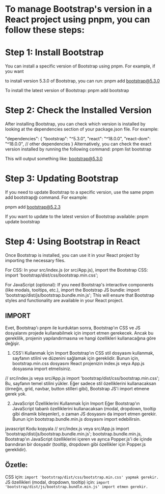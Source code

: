 # To manage Bootstrap's version in a React project using pnpm, you can follow these steps:

# Step 1: Install Bootstrap
You can install a specific version of Bootstrap using pnpm. For example, if you want 

to install version 5.3.0 of Bootstrap, you can run:
pnpm add bootstrap@5.3.0

To install the latest version of Bootstrap:
pnpm add bootstrap

# Step 2: Check the Installed Version
After installing Bootstrap, you can check which version is installed by looking at the dependencies section of your package.json file. For example:

"dependencies": {
  "bootstrap": "^5.3.0",
  "react": "^18.0.0",
  "react-dom": "^18.0.0",
  // other dependencies
}
Alternatively, you can check the exact version installed by running the following command:
pnpm list bootstrap

This will output something like:
bootstrap@5.3.0

# Step 3: Updating Bootstrap
If you need to update Bootstrap to a specific version, use the same pnpm add bootstrap@<version> command. For example:

pnpm add bootstrap@5.2.3

If you want to update to the latest version of Bootstrap available:
pnpm update bootstrap

# Step 4: Using Bootstrap in React
Once Bootstrap is installed, you can use it in your React project by importing the necessary files.

For CSS: In your src/index.js (or src/App.js), import the Bootstrap CSS:
import 'bootstrap/dist/css/bootstrap.min.css';

For JavaScript (optional): If you need Bootstrap's interactive components (like modals, tooltips, etc.), import the Bootstrap JS bundle:
import 'bootstrap/dist/js/bootstrap.bundle.min.js';
This will ensure that Bootstrap styles and functionality are available in your React project.

## IMPORT
Evet, Bootstrap'ı pnpm ile kurduktan sonra, Bootstrap'ın CSS ve JS dosyalarını projede kullanabilmek için import etmen gerekecek. Ancak bu gereklilik, projenin yapılandırmasına ve hangi özellikleri kullanacağına göre değişir.

1. CSS'i Kullanmak İçin Import
Bootstrap'ın CSS stil dosyasını kullanmak, sayfanın stilini ve düzenini sağlamak için gereklidir. Bunun için, bootstrap.min.css dosyasını React projenizin index.js veya App.js dosyasına import etmelisiniz.

// src/index.js veya src/App.js
import 'bootstrap/dist/css/bootstrap.min.css';
Bu, sayfanın temel stilini yükler. Eğer sadece stil özelliklerini kullanacaksan (örneğin, grid, navbar, button stilleri gibi), Bootstrap JS'i import etmene gerek yok.

2. JavaScript Özelliklerini Kullanmak İçin Import
Eğer Bootstrap'ın JavaScript tabanlı özelliklerini kullanacaksan (modal, dropdown, tooltip gibi dinamik bileşenler), o zaman JS dosyasını da import etmen gerekir. Bunun için bootstrap.bundle.min.js dosyasını import edebilirsin.

javascript
Kodu kopyala
// src/index.js veya src/App.js
import 'bootstrap/dist/js/bootstrap.bundle.min.js';
bootstrap.bundle.min.js, Bootstrap'ın JavaScript özelliklerini içeren ve ayrıca Popper.js'i de içinde barındıran bir dosyadır (tooltip, dropdown gibi özellikler için Popper.js gereklidir).

## Özetle:
CSS için: ```import 'bootstrap/dist/css/bootstrap.min.css' yapmak gerekir.```
JS özellikleri (modal, dropdown, tooltip) için: ```import 'bootstrap/dist/js/bootstrap.bundle.min.js' import etmen gerekir.```